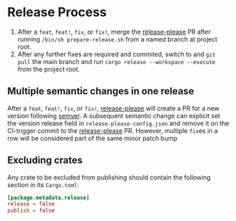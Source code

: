 # Release Process

1. After a `feat`, `feat!`, `fix`, or `fix!`, merge the [release-please] PR
   after running `/bin/sh prepare-release.sh` from a named branch at project
   root.
2. After any further fixes are required and commited, switch to and `git pull`
   the main branch and run `cargo release --workspace --execute` from the
   project root.

## Multiple semantic changes in one release

After a `feat`, `feat!`, `fix`, or `fix!`, [release-please] will create a PR for
a new version following [semver]. A subsequent semantic change can explicit set
the version release field in `release-please-config.json` and remove it on the
CI-trigger commit to the [release-please] PR. However, multiple `fix`es in a row
will be considered part of the same minor patch bump

## Excluding crates

Any crate to be excluded from publishing should contain the following section in
its `Cargo.toml`:

```toml
[package.metadata.release]
release = false
publish = false
```

[release-please]: https://github.com/googleapis/release-please
[semver]: https://semver.org
